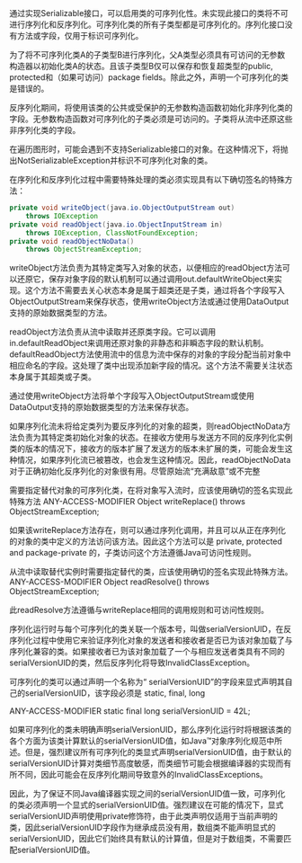 通过实现Serializable接口，可以启用类的可序列化性。未实现此接口的类将不可进行序列化和反序列化。可序列化类的所有子类型都是可序列化的。序列化接口没有方法或字段，仅用于标识可序列化。

为了将不可序列化类A的子类型B进行序列化，父A类型必须具有可访问的无参数构造器以初始化类A的状态。且该子类型B仅可以保存和恢复超类型的public, protected和（如果可访问）package fields。除此之外，声明一个可序列化的类是错误的。

反序列化期间，将使用该类的公共或受保护的无参数构造函数初始化非序列化类的字段。无参数构造函数对可序列化的子类必须是可访问的。子类将从流中还原这些非序列化类的字段。

在遍历图形时，可能会遇到不支持Serializable接口的对象。在这种情况下，将抛出NotSerializableException并标识不可序列化对象的类。

在序列化和反序列化过程中需要特殊处理的类必须实现具有以下确切签名的特殊方法：
```java
private void writeObject(java.io.ObjectOutputStream out)
    throws IOException
private void readObject(java.io.ObjectInputStream in)
    throws IOException, ClassNotFoundException;
private void readObjectNoData()
    throws ObjectStreamException;
```
writeObject方法负责为其特定类写入对象的状态，以便相应的readObject方法可以还原它，保存对象字段的默认机制可以通过调用out.defaultWriteObject来实现。这个方法不需要去关心状态本身是属于超类还是子类，通过将各个字段写入ObjectOutputStream来保存状态，使用writeObject方法或通过使用DataOutput支持的原始数据类型的方法。

readObject方法负责从流中读取并还原类字段。它可以调用in.defaultReadObject来调用还原对象的非静态和非瞬态字段的默认机制。defaultReadObject方法使用流中的信息为流中保存的对象的字段分配当前对象中相应命名的字段。这处理了类中出现添加新字段的情况。这个方法不需要关注状态本身属于其超类或子类。

通过使用writeObject方法将单个字段写入ObjectOutputStream或使用DataOutput支持的原始数据类型的方法来保存状态。

如果序列化流未将给定类列为要反序列化的对象的超类，则readObjectNoData方法负责为其特定类初始化对象的状态。在接收方使用与发送方不同的反序列化实例类的版本的情况下，接收方的版本扩展了发送方的版本未扩展的类，可能会发生这种情况，如果序列化流已被篡改，也会发生这种情况。因此，readObjectNoData对于正确初始化反序列化的对象很有用。尽管原始流“充满敌意”或不完整

需要指定替代对象的可序列化类，在将对象写入流时，应该使用确切的签名实现此特殊方法
ANY-ACCESS-MODIFIER Object writeReplace() throws ObjectStreamException;

如果该writeReplace方法存在，则可以通过序列化调用，并且可以从正在序列化的对象的类中定义的方法访问该方法。因此这个方法可以是 private, protected and package-private 的，子类访问这个方法遵循Java可访问性规则。

从流中读取替代实例时需要指定替代的类，应该使用确切的签名实现此特殊方法。
ANY-ACCESS-MODIFIER Object readResolve() throws ObjectStreamException;

此readResolve方法遵循与writeReplace相同的调用规则和可访问性规则。

序列化运行时与每个可序列化的类关联一个版本号，叫做serialVersionUID，在反序列化过程中使用它来验证序列化对象的发送者和接收者是否已为该对象加载了与序列化兼容的类。如果接收者已为该对象加载了一个与相应发送者类具有不同的serialVersionUID的类，然后反序列化将导致InvalidClassException。

可序列化的类可以通过声明一个名称为“ serialVersionUID”的字段来显式声明其自己的serialVersionUID，该字段必须是 static, final, long

ANY-ACCESS-MODIFIER static final long serialVersionUID = 42L;

如果可序列化的类未明确声明serialVersionUID，那么序列化运行时将根据该类的各个方面为该类计算默认的serialVersionUID值，如Java™对象序列化规范中所述。但是，强烈建议所有可序列化的类显式声明serialVersionUID值，由于默认的serialVersionUID计算对类细节高度敏感，而类细节可能会根据编译器的实现而有所不同，因此可能会在反序列化期间导致意外的InvalidClassExceptions。

因此，为了保证不同Java编译器实现之间的serialVersionUID值一致，可序列化的类必须声明一个显式的serialVersionUID值。强烈建议在可能的情况下，显式serialVersionUID声明使用private修饰符，由于此类声明仅适用于当前声明的类，因此serialVersionUID字段作为继承成员没有用，数组类不能声明显式的serialVersionUID，因此它们始终具有默认的计算值，但是对于数组类，不需要匹配serialVersionUID值。